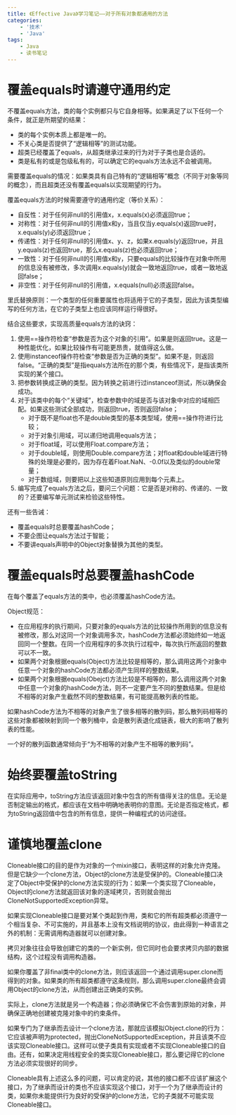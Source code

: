 ```yaml
---
title: 《Effective Java》学习笔记——对于所有对象都通用的方法
categories:
    - '技术'
    - 'Java'
tags:
    - Java
    - 读书笔记
---
```


<!--more-->

# 覆盖equals时请遵守通用约定

不覆盖equals方法，类的每个实例都只与它自身相等。如果满足了以下任何一个条件，就正是所期望的结果：

- 类的每个实例本质上都是唯一的。
- 不关心类是否提供了“逻辑相等”的测试功能。
- 超类已经覆盖了equals，从超类继承过来的行为对于子类也是合适的。
- 类是私有的或是包级私有的，可以确定它的equals方法永远不会被调用。

需要覆盖equals的情况：如果类具有自己特有的“逻辑相等”概念（不同于对象等同的概念），而且超类还没有覆盖equals以实现期望的行为。

覆盖equals方法的时候需要遵守的通用约定（等价关系）：

- 自反性：对于任何非null的引用值x，x.equals(x)必须返回true；
- 对称性：对于任何非null的引用值x和y，当且仅当y.equals(x)返回true时，x.equals(y)必须返回true；
- 传递性：对于任何非null的引用值x、y、z，如果x.equals(y)返回true，并且y.equals(z)也返回true，那么x.equals(z)也必须返回true；
- 一致性：对于任何非null的引用值x和y，只要equals的比较操作在对象中所用的信息没有被修改，多次调用x.equals(y)就会一致地返回true，或者一致地返回false；
- 非空性：对于任何非null的引用值，x.equals(null)必须返回false。

里氏替换原则：一个类型的任何重要属性也将适用于它的子类型，因此为该类型编写的任何方法，在它的子类型上也应该同样运行得很好。

结合这些要求，实现高质量equals方法的诀窍：

1. 使用==操作符检查“参数是否为这个对象的引用”。如果是则返回true。这是一种性能优化，如果比较操作有可能更昂贵，就值得这么做。
2. 使用instanceof操作符检查“参数是否为正确的类型”。如果不是，则返回false。“正确的类型”是指equals方法所在的那个类，有些情况下，是指该类所实现的某个接口。
3. 把参数转换成正确的类型。因为转换之前进行过instanceof测试，所以确保会成功。
4. 对于该类中的每个“关键域”，检查参数中的域是否与该对象中对应的域相匹配。如果这些测试全部成功，则返回true，否则返回false；
   - 对于既不是float也不是double类型的基本类型域，使用==操作符进行比较；
   - 对于对象引用域，可以递归地调用equals方法；
   - 对于float域，可以使用Float.compare方法；
   - 对于double域，则使用Double.compare方法；对float和double域进行特殊的处理是必要的，因为存在着Float.NaN、-0.0f以及类似的double常量；
   - 对于数组域，则要把以上这些知道原则应用到每个元素上。
5. 编写完成了equals方法之后，要问三个问题：它是否是对称的、传递的、一致的？还要编写单元测试来检验这些特性。

还有一些告诫：

- 覆盖equals时总要覆盖hashCode；
- 不要企图让equals方法过于智能；
- 不要讲equals声明中的Object对象替换为其他的类型。



# 覆盖equals时总要覆盖hashCode

在每个覆盖了equals方法的类中，也必须覆盖hashCode方法。

Object规范：

- 在应用程序的执行期间，只要对象的equals方法的比较操作所用到的信息没有被修改，那么对这同一个对象调用多次，hashCode方法都必须始终如一地返回同一个整数。在同一个应用程序的多次执行过程中，每次执行所返回的整数可以不一致。
- 如果两个对象根据equals(Object)方法比较是相等的，那么调用这两个对象中任意一个对象的hashCode方法都必须产生同样的整数结果。
- 如果两个对象根据equals(Obejct)方法比较是不相等的，那么调用这两个对象中任意一个对象的hashCode方法，则不一定要产生不同的整数结果。但是给不相等的对象产生截然不同的整数结果，有可能提高散列表的性能。

如果hashCode方法为不相等的对象产生了很多相等的散列码，那么散列码相等的这些对象都被映射到同一个散列桶中，会是散列表退化成链表，极大的影响了散列表的性能。

一个好的散列函数通常倾向于“为不相等的对象产生不相等的散列码”。



# 始终要覆盖toString

在实际应用中，toString方法应该返回对象中包含的所有值得关注的信息。无论是否制定输出的格式，都应该在文档中明确地表明你的意图。无论是否指定格式，都为toString返回值中包含的所有信息，提供一种编程式的访问途径。



# 谨慎地覆盖clone

Cloneable接口的目的是作为对象的一个mixin接口，表明这样的对象允许克隆。但是它缺少一个clone方法，Object的clone方法是受保护的。Cloneable接口决定了Object中受保护的clone方法实现的行为：如果一个类实现了Cloneable，Object的clone方法就返回该对象的逐域拷贝，否则就会抛出CloneNotSupportedException异常。

如果实现Cloneable接口是要对某个类起到作用，类和它的所有超类都必须遵守一个相当复杂、不可实施的，并且基本上没有文档说明的协议，由此得到一种语言之外的机制：无需调用构造器就可以创建对象。

拷贝对象往往会导致创建它的类的一个新实例，但它同时也会要求拷贝内部的数据结构，这个过程没有调用构造器。

如果你覆盖了非final类中的clone方法，则应该返回一个通过调用super.clone而得到的对象。如果类的所有超类都遵守这条规则，那么调用super.clone最终会调用Object的clone方法，从而创建出正确类的实例。

实际上，clone方法就是另一个构造器；你必须确保它不会伤害到原始的对象，并确保正确地创建被克隆对象中的约束条件。

如果专门为了继承而去设计一个clone方法，那就应该模拟Object.clone的行为：它应该被声明为protected，抛出CloneNotSupportedException，并且该类不应该实现Cloneable接口。这样可以使子类具有实现或者不实现Cloneable接口的自由。还有，如果决定用线程安全的类实现Cloneable接口，那么要记得它的clone方法必须实现很好的同步。

Cloneable具有上述这么多的问题，可以肯定的说，其他的接口都不应该扩展这个接口，为了继承而设计的类也不应该实现这个接口，对于一个为了继承而设计的类，如果你未能提供行为良好的受保护的clone方法，它的子类就不可能实现Cloneable接口。